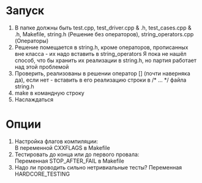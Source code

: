 # Запуск 
1) В папке должны быть test.cpp, test_driver.cpp & .h, test_cases.cpp & .h, Makefile, string.h (Решение без операторов), string_operators.cpp (Операторы)
2) Решение помещается в string.h, кроме операторов, прописанных вне класса - их надо вставить в string_operators
   Я пока не нашёл способ, что бы хранить их реализации в string.h, но партия работает над этой проблемой
3) Проверить, реализованы в решении оператор [] (почти наверняка да), если нет - вставить в его реализацию строки в /* ... */ файла string.h
4) make в командную строку
5) Наслаждаться
# Опции
1) Настройка флагов компиляции: \
В переменной CXXFLAGS в Makefile
2) Тестировать до конца или до первого провала: \
Переменная STOP_AFTER_FAIL в Makefile
3) Надо ли проводить сильно нетривиальные тесты?
Переменная HARDCORE_TESTING
